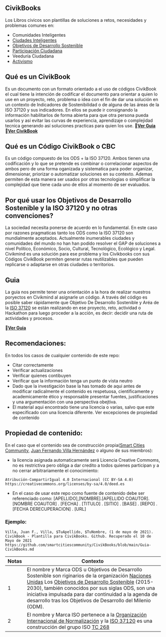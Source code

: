 ## CivikBooks
Los Libros civicos son plantillas de soluciones a retos, necesidades y problemas comunes en:

 - Comunidades Inteligentes
 - [Ciudades Inteligentes](https://es.wikipedia.org/wiki/Ciudad_inteligente)
 - [Objetivos de Desarrollo Sostenible](https://es.wikipedia.org/wiki/Objetivos_de_Desarrollo_Sostenible)
 - [Participación Ciudadana](https://es.wikipedia.org/wiki/Participaci%C3%B3n_ciudadana)
 - Veeduría Ciudadana
 - [Activismo](https://es.wikipedia.org/wiki/Activismo)

## Qué es un CivikBook

Es un documento con un formato orientado a el uso de códigos CivikBook el cual tiene la intención de codificar el documento para orientar a quien lo use en un proyecto, reto, problema o idea con el fin de dar una solución en un contexto de Indicadores de Sostenibilidad o de alguna de las áreas de la ISO 37120 y sus indicadores. En ellos se puede ir consignando la información habilitarlos de forma abierta para que otra persona pueda usarlos y así evitar las curvas de experiencia, aprendizaje o complejidad tecnica generando así soluciones practicas para quien los use.
:large_orange_diamond:[**Ver Guia**](https://github.com/smartcitiescommunity/CivikBooks/blob/main/Guia-CivikBooks.md)
:large_orange_diamond:[**Ver CivikBook**](https://github.com/smartcitiescommunity/CivikBooks/blob/main/CivikBook-Plantilla.md)

## Qué es un Código CivikBook o CBC

Es un código compuesto de los ODS + la ISO 37120. Ambos tienen una codificación y lo que se pretende es combinar o correlacionar aspectos de ambos pero de una forma oganizada y sistematica para poder organizar, dimensionar, priorizar o automatizar soluciones en su contexto. Ademas permiten de esta manera ser usados por otras tecnologias o simplificar la complejidad que tiene cada uno de ellos al momento de ser evaluados.

## Por qué usar los Objetivos de Desarrollo Sostenible y la ISO 37120 y no otras convenciones?

La sociedad necesita ponerse de acuerdo en lo fundamental. En este caso por razones pragmaticas tanto los ODS como la ISO 37120 son mundialmente aceptados.
Actualmente inumerables ciudades y comunidades del mundo no han han podido resolver el GAP de soluciones a nivel Político, Económico, Socio, Cultural, Tecnológico, Ecológico y Legal. Civikmind es una solución para ese problema y los Civikbooks con sus Códigos CivikBook permiten generar rutas reutilizables que pueden replicarse o adaptarse en otras ciudades o territorios.

## Guia

La guia nos permite tener una orientación a la hora de realizar nuestros poryectos en Civikmind al asignarle un código. A través del código es posible saber rápidamente que Objetivo De Desarrollo Sostenible y Aréa de la [ISO 37120](https://es.wikipedia.org/wiki/ISO_37120)  se están realizando en ese proyecto, reto, actividad o Hackathon para luego proceder a la acción, es decir: decidir una ruta de actividades y procesos.

:large_orange_diamond:[**Ver Guia**](https://github.com/smartcitiescommunity/CivikBooks/blob/main/Guia-CivikBooks.md)

## Recomendaciones:

En todos los casos de cualquier contenido de este repo:

- Citar correctamente
- Verificar actualizaciones
- Verificar quienes contibuyen
- Verificar que la información tenga un punto de vista neutro
- Dado que la investigación base la has tomado de aqui antes de modificar radicalmente el contenido es respetuosa, cientificamente y academicamente ético y responsable presentar fuentes, justificaciones y una argumentación con una perspectiva obejtiva.
- El material aqui encontrado tiene una licencia o varias, salvo que este especificado con una licencia diferente. Ver excepciones de propiedad de contenido

## Propiedad de contenido:

En el caso que el contenido sea de construcción propia([Smart Cities Community](http://bit.ly/Smart-Cities-Community-Linkedin), [Juan Fernando Villa Hernández](https://www.linkedin.com/in/juanfernandovillahernandez/) o alguno de sus miembros):
-  la licencia asignada automaticamente será Licencia Creative Commoms, no es restrictiva pero obliga a dar credito a todos quienes participan y a no cerrar arbitrariamente el conocimiento: 
```
Atribución-CompartirIgual 4.0 Internacional (CC BY-SA 4.0) https://creativecommons.org/licenses/by-sa/4.0/deed.es
```
- En el caso de usar este repo como fuente de contenido debe ser referenciado como: 
[APELLIDO],[NOMBRE].[APELLIDO COAUTOR].[NOMBRE COAUTOR] . [FECHA] . [TITULO] . [SITIO] . [BASE] . [REPO] . [FECHA DERECUPERACION] . [URL]

### Ejemplo:
```
Villa, Juan F., Villa, $TuApellido, $TuNombre, (1 de mayo de 2021). CivikBook - Plantilla para CivikBooks. Github. Recuperado el 10 de Mayo de 2021 https://github.com/smartcitiescommunity/CivikBooks/blob/main/Guia-CivikBooks.md
```

| Notas|Contexto|
|------------ | -------------|
|1| El nombre y Marca ODS u Objetivos de Desarrollo Sostenible son riginarios de la organización [Naciones Unidas](https://www.un.org/sustainabledevelopment/es/) Los [Objetivos de Desarrollo Sostenible](https://es.wikipedia.org/wiki/Objetivos_de_Desarrollo_Sostenible) (2015-2030), también conocidos por sus siglas ODS, son una iniciativa impulsada para dar continuidad a la agenda de desarrollo tras los Objetivos de Desarrollo del Milenio (ODM).|
|2|El nombre y Marca ISO pertenece a la [Organización Internacional de Normalización](https://www.iso.org/home.html) y la [ISO 37120](https://es.wikipedia.org/wiki/ISO_37120) es una construcción del grupo ISO [TC 268](https://www.iso.org/committee/656906/x/catalogue/)  |
